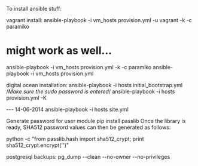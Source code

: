 To install ansible stuff:

vagrant install:
ansible-playbook -i vm_hosts provision.yml -u vagrant -k -c paramiko
# might work as well...
ansible-playbook -i vm_hosts provision.yml -k -c paramiko
ansible-playbook -i vm_hosts provision.yml

digital ocean installation:
ansible-playbook -i hosts initial_bootstrap.yml
/*Make sure the sudo password is entered*/
ansible-playbook -i hosts provision.yml -K

--- 14-06-2014
ansible-playbook -i hosts site.yml


Generate password for user module
pip install passlib
Once the library is ready, SHA512 password values can then be generated as follows:

python -c "from passlib.hash import sha512_crypt; print sha512_crypt.encrypt('<password>')"

postgresql backups:
pg_dump --clean --no-owner --no-privileges
